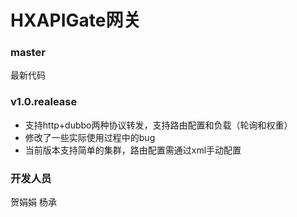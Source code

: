 # HXAPIGate网关



### master
最新代码

### v1.0.realease
- 支持http+dubbo两种协议转发，支持路由配置和负载（轮询和权重）
- 修改了一些实际使用过程中的bug
- 当前版本支持简单的集群，路由配置需通过xml手动配置

### 开发人员

贺娟娟  杨承

